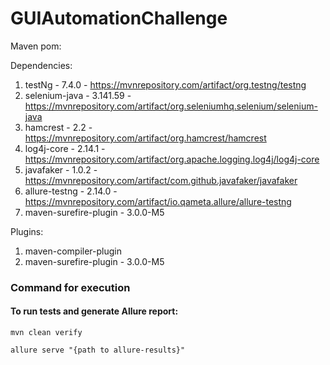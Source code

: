 # GUIAutomationChallenge
Maven pom:

Dependencies:
1. testNg - 7.4.0 - https://mvnrepository.com/artifact/org.testng/testng
2. selenium-java - 3.141.59 - https://mvnrepository.com/artifact/org.seleniumhq.selenium/selenium-java
3. hamcrest - 2.2 - https://mvnrepository.com/artifact/org.hamcrest/hamcrest
4. log4j-core - 2.14.1 - https://mvnrepository.com/artifact/org.apache.logging.log4j/log4j-core
5. javafaker - 1.0.2 - https://mvnrepository.com/artifact/com.github.javafaker/javafaker
6. allure-testng - 2.14.0 - https://mvnrepository.com/artifact/io.qameta.allure/allure-testng
7. maven-surefire-plugin - 3.0.0-M5

Plugins:
1. maven-compiler-plugin
2. maven-surefire-plugin - 3.0.0-M5

### Command for execution

#### To run tests and generate Allure report:
```
mvn clean verify

allure serve "{path to allure-results}"

